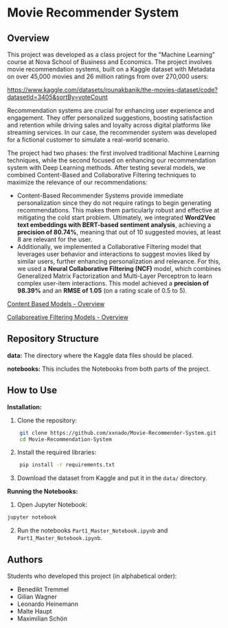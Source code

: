 # Movie Recommender System

## Overview
This project was developed as a class project for the "Machine Learning" course at Nova School of Business and Economics. The project involves movie recommendation systems, built on a Kaggle dataset with Metadata on over 45,000 movies and 26 million ratings from over 270,000 users:

https://www.kaggle.com/datasets/rounakbanik/the-movies-dataset/code?datasetId=3405&sortBy=voteCount

Recommendation systems are crucial for enhancing user experience and engagement. They offer personalized suggestions, boosting satisfaction and retention while driving sales and loyalty across digital platforms like streaming services. In our case, the recommender system was developed for a fictional customer to simulate a real-world scenario.

The project had two phases: the first involved traditional Machine Learning techniques, while the second focused on enhancing our recommendation system with Deep Learning methods. After testing several models, we combined Content-Based and Collaborative Filtering techniques to maximize the relevance of our recommendations:
- Content-Based Recommender Systems provide immediate personalization since they do not require ratings to begin generating recommendations. This makes them particularly robust and effective at mitigating the cold start problem. Ultimately, we integrated **Word2Vec text embeddings with BERT-based sentiment analysis**, achieving a **precision of 80.74%**, meaning that out of 10 suggested movies, at least 8 are relevant for the user.
- Additionally, we implemented a Collaborative Filtering model that leverages user behavior and interactions to suggest movies liked by similar users, further enhancing personalization and relevance. For this, we used a **Neural Collaborative Filtering (NCF)** model, which combines Generalized Matrix Factorization and Multi-Layer Perceptron to learn complex user-item interactions. This model achieved a **precision of 98.39%** and an **RMSE of 1.05** (on a rating scale of 0.5 to 5).

[Content Based Models - Overview](additionalContent/Content_Based_Models_Overview.png)

[Collaboreative Filtering Models - Overview](additionalContent/Collaborative_Filtering_Models_Overview.png)

## Repository Structure
**data:**
The directory where the Kaggle data files should be placed.

**notebooks:**
This includes the Notebooks from both parts of the project.

## How to Use
**Installation:**
1. Clone the repository:
```sh
    git clone https://github.com/xxnado/Movie-Recommender-System.git 
    cd Movie-Recommendation-System
```
2. Install the required libraries:
```sh
    pip install -r requirements.txt
```
3. Download the dataset from Kaggle and put it in the `data/` directory.

**Running the Notebooks:**
1. Open Jupyter Notebook:
```sh
jupyter notebook
```

2. Run the notebooks `Part1_Master_Notebook.ipynb` and `Part1_Master_Notebook.ipynb`.

## Authors
Students who developed this project (in alphabetical order):
- Benedikt Tremmel
- Gilian Wagner
- Leonardo Heinemann
- Malte Haupt
- Maximilian Schön
